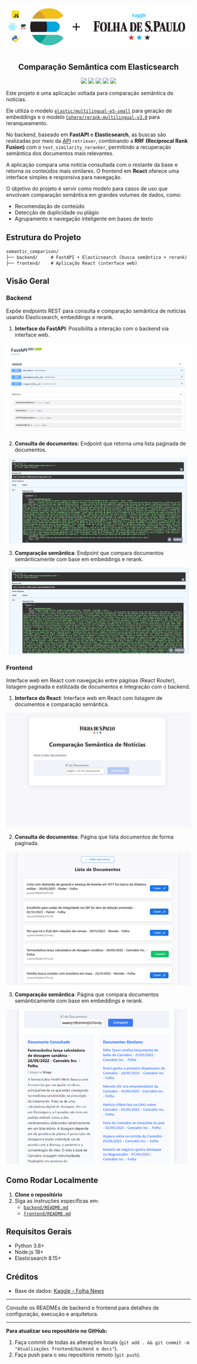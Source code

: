 <p align="center">
<img width="700px" src="images/project.png">
</p>
<h2 align="center"><b>Comparação Semântica com Elasticsearch</b></h2>

<p align="center">
   <a>
      <img src="https://img.shields.io/badge/Elastic%20Stack-8.15+-blue?style=flat&logo=elasticsearch">
   </a>
   <a>
      <img src="https://img.shields.io/badge/Cohere-green?logo=data%3Aimage%2Fpng%3Bbase64%2CiVBORw0KGgoAAAANSUhEUgAAAC0AAAAtCAQAAACQEyoRAAAAIGNIUk0AAHomAACAhAAA%2BgAAAIDoAAB1MAAA6mAAADqYAAAXcJy6UTwAAAACYktHRAD%2Fh4%2FMvwAAAAlwSFlzAAALEwAACxMBAJqcGAAAAAd0SU1FB%2BkGBhENKMpLVWYAAANcSURBVEjHtZdfaJVlHMc%2F79nc2dymwaaTbUopLXchFhXalEUrCIzqIgk0CskLyYiIXXQTXYUXXXUX7FY0ojJpNysrKEgMGyhOFkWabjjcdG6uDtuZ26eL95yds%2FPPc7a33905PM%2Fn%2BT6%2F5%2Ffvhf%2FNgvy%2FBGigmUaqy6TcY5IJkstxQR50Lbt5gV1spp5YmfIWmOISp%2BhnqohaY3Z72hlXZkkHfNxQYA64zl5vrhCbtmH35MDFWo85u0qw6q9ucRk4sDcSsOpHS7pF7F61KzL2u%2B1CKgbW8h4bIwvoB3kUICbAUzwbGRjibGNJ9T4aI0RDfRrdwK5IwfBPGt1Ee6TgOf5Ko9fRECn6ChfT6FihtF%2BxyUlG0%2BgEcxGiv6MvLFExYJKJyBSf4R3Gwx8x4A5DkYDv8Alv8OdSWRXxkPdWmdzTfu7TVucUVLHNi6vATvqZz1lbuFLjWyZXAF10xE%2FtsqYAdgne6MkKsUkv%2BIGdVhWBZune4rcVuOAbX7OlqNYC8BPO3Qc677Afuzv0rFhnq1ttsz7%2FmCADBxp4nbfZTlXB86c4yxec4QYCNezkRfaymVrmGOMcpzlPMiihvd0j9nvNhAupp0o67lmP2WVdSmuT%2B%2F3SWy7muKnPrRn1QT4eiNPKQ7SxnioS3OQq17gLQBUdvMwr7CBeUN1vHOV8Hjbluw02G8%2F3nBj4hH2O5mjNtUEfWbZbxE4%2F9HuHvOSA72dfDcQ1HnG0rPg5bq1ZG6s97JUsPYsO%2B6ph5wwPPlr2VDXj8ylZqWzM33jbA6lnwy5vVJBOfQamwE8Wueofbje80%2FEKwHrBJokBAYdoK%2FjeD3MQgG08c%2F%2B0y7IWmsN6vYHuoot6aAQ6KxyA4tSl0S1FF7XyALCJNRWhk8yG6JoS038NNcBCRWAY53aIni%2BxdZ55YLTCxjyYRk%2BUaLtjTAGXGakAnOBrFtPoX4ou%2B5m7wHX6K0AP8AMEqbjeW2S6vuqOVMp0OFRmTA%2B7M3t0D%2Bw1kbdo2sPhIhH3OVIWuCe3OMV9NyeV%2F%2FbNTPMXscdzJYeKhF9lKc5MI8R4jIPsoQUZ4ydOcDm77gqwif28RAcNOV%2BUScYZ5BQ%2F8m9mT5CtnYBG1iPTzBT6tBSgjo2sy2lxs9xikkUinUtL2H%2B3rrcdccYnQgAAACV0RVh0ZGF0ZTpjcmVhdGUAMjAyNS0wNi0wNlQxNzoxMzo0MCswMDowMMfXftIAAAAldEVYdGRhdGU6bW9kaWZ5ADIwMjUtMDYtMDZUMTc6MTM6NDArMDA6MDC2isZuAAAAKHRFWHRkYXRlOnRpbWVzdGFtcAAyMDI1LTA2LTA2VDE3OjEzOjQwKzAwOjAw4Z%2FnsQAAABN0RVh0bWltZTp0eXBlAGltYWdlL3BuZ7mVEIcAAAAASUVORK5CYII%3D&labelColor=grey">
   </a>
   <a>
      <img src="https://img.shields.io/badge/Python-yellow?logo=Python&logoColor=white&labelColor=grey">
   </a>
   <a>
      <img src="https://img.shields.io/badge/FastAPI-lightgreen?style=flat&logo=FastAPI&logoColor=white&labelColor=grey">
   </a>
   <a>
      <img src="https://img.shields.io/badge/React-18%2B-lightblue?style=flat&logo=React&logoColor=white&labelColor=grey">
   </a>
</p>

Este projeto é uma aplicação voltada para comparação semântica de notícias. 

Ele utiliza o modelo [`elastic/multilingual-e5-small`](https://huggingface.co/elastic/multilingual-e5-small) para geração de embeddings e o modelo [`Cohere/rerank-multilingual-v3.0`](https://huggingface.co/Cohere/rerank-multilingual-v3.0) para reranqueamento.

No backend, baseado em **FastAPI** e **Elasticsearch**, as buscas são realizadas por meio da [API](https://www.elastic.co/docs/solutions/search/retrievers-overview) `retriever`, combinando a **RRF (Reciprocal Rank Fusion)** com o `text_similarity_reranker`, permitindo a recuperação semântica dos documentos mais relevantes.

A aplicação compara uma notícia consultada com o restante da base e retorna os conteúdos mais similares. O frontend em **React** oferece uma interface simples e responsiva para navegação.

O objetivo do projeto é servir como modelo para casos de uso que envolvam comparação semântica em grandes volumes de dados, como:

- Recomendação de conteúdo
- Detecção de duplicidade ou plágio
- Agrupamento e navegação inteligente em bases de texto

## Estrutura do Projeto

```
semantic_comparison/
├── backend/     # FastAPI + Elasticsearch (busca semântica + rerank)
├── frontend/    # Aplicação React (interface web)
```

## Visão Geral

### Backend
Expõe endpoints REST para consulta e comparação semântica de notícias usando Elasticsearch, embeddings e rerank.

1. **Interface do FastAPI**: Possibilita a interação com o backend via interface web.

![FastAPI](images/back1.png)

2. **Consulta de documentos**: Endpoint que retorna uma lista paginada de documentos.

![Endpoint de consulta de documentos](images/back2.png)

3. **Comparação semântica**: Endpoint que compara documentos semânticamente com base em embeddings e rerank.

![Endpoint de comparação semântica](images/back3.png)

### Frontend
Interface web em React com navegação entre páginas (React Router), listagem paginada e estilizada de documentos e integração com o backend.

1. **Interface do React**: Interface web em React com listagem de documentos e comparação semântica.

![Interface do React](images/front1.png)

2. **Consulta de documentos**: Página que lista documentos de forma paginada.

![Consulta de documentos](images/front2.png)

3. **Comparação semântica**: Página que compara documentos semânticamente com base em embeddings e rerank.

![Comparação semântica](images/front3.png)

## Como Rodar Localmente

1. **Clone o repositório**
2. Siga as instruções específicas em:
   - [`backend/README.md`](./backend/README.md)
   - [`frontend/README.md`](./frontend/README.md)

## Requisitos Gerais
- Python 3.8+
- Node.js 18+
- Elasticsearch 8.15+

## Créditos
- Base de dados: [Kaggle - Folha News](https://www.kaggle.com/datasets/luisfcaldeira/folha-news-of-the-brazilian-newspaper-2024)

---

Consulte os READMEs de backend e frontend para detalhes de configuração, execução e arquitetura.

---

**Para atualizar seu repositório no GitHub:**
1. Faça commit de todas as alterações locais (`git add . && git commit -m "Atualizações frontend/backend e docs"`).
2. Faça push para o seu repositório remoto (`git push`).

